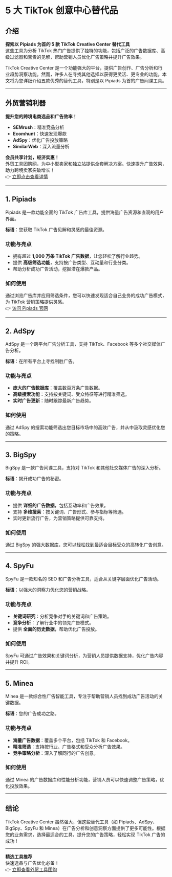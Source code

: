 # 5 大 TikTok 创意中心替代品

## 介绍

**探索以 Pipiads 为首的 5 款 TikTok Creative Center 替代工具**  
这些工具为分析 TikTok 热门广告提供了独特的功能，包括广泛的广告数据库、高级过滤器和宝贵的见解，帮助营销人员优化广告策略并提升广告效果。

TikTok Creative Center 是一个功能强大的平台，提供广告创作、广告分析和行业趋势洞察功能。然而，许多人在寻找其他选择以获得更灵活、更专业的功能。本文将为您详细介绍五款优秀的替代工具，特别是以 Pipiads 为首的广告间谍工具。

---

## 外贸营销利器

**提升您的跨境电商选品和广告效率！**  
- **SEMrush**：精准竞品分析  
- **Ecomhunt**：快速发现爆款  
- **AdSpy**：优化广告投放策略  
- **SimilarWeb**：深入流量分析  

**会员共享计划，经济实惠！**  
外贸工具团购网，为中小型卖家和独立站提供全套解决方案。快速提升广告效果，助力跨境卖家突破增长！  
👉 [立即点击查看详情](https://bit.ly/waimao518)

---

## 1. Pipiads

Pipiads 是一款功能全面的 TikTok 广告库工具，提供海量广告资源和直观的用户界面。

**标语**：您获取 TikTok 广告见解和灵感的最佳资源。

### 功能与亮点
- 拥有超过 **1,000 万条 TikTok 广告数据**，让您轻松了解行业趋势。
- 提供 **高级筛选功能**，支持按广告类型、互动量和行业分类。
- 帮助分析成功广告活动，挖掘潜在爆款产品。

### 如何使用
通过浏览广告库并应用筛选条件，您可以快速发现适合自己业务的成功广告模式，为 TikTok 营销策略提供灵感。  
👉 [访问 Pipiads 官网](https://www.pipiads.com/)

---

## 2. AdSpy

AdSpy 是一个跨平台广告分析工具，支持 TikTok、Facebook 等多个社交媒体广告分析。

**标语**：在所有平台上寻找制胜广告。

### 功能与亮点
- **庞大的广告数据库**：覆盖数百万条广告数据。
- **高级搜索功能**：支持按关键词、受众特征等进行精准筛选。
- **实时广告更新**：随时跟踪最新广告趋势。

### 如何使用
通过 AdSpy 的搜索功能筛选出您目标市场中的高效广告，并从中汲取灵感优化您的策略。

---

## 3. BigSpy

BigSpy 是一款广告间谍工具，支持对 TikTok 和其他社交媒体广告的深入分析。

**标语**：揭开成功广告的秘密。

### 功能与亮点
- 提供 **详细的广告数据**，包括互动率和广告效果。
- 支持 **多维搜索**：按关键词、广告形式、参与指标等筛选。
- 实时更新流行广告，为营销策略提供可靠支持。

### 如何使用
通过 BigSpy 的强大数据库，您可以轻松找到最适合目标受众的高转化广告创意。

---

## 4. SpyFu

SpyFu 是一款知名的 SEO 和广告分析工具，适合从关键字层面优化广告活动。

**标语**：以强大的洞察力优化您的营销战略。

### 功能与亮点
- **关键词研究**：分析竞争对手的关键词和广告策略。
- **竞争分析**：了解行业中的领先广告模式。
- 提供 **全面的历史数据**，帮助优化广告投放。

### 如何使用
SpyFu 可通过广告效果和关键词分析，为营销人员提供数据支持，优化广告内容并提升 ROI。

---

## 5. Minea

Minea 是一款综合性广告智能工具，专注于帮助营销人员找到成功广告活动的关键数据。

**标语**：您的广告成功之路。

### 功能与亮点
- **海量广告数据**：覆盖多个平台，包括 TikTok 和 Facebook。
- **精准筛选**：支持按行业、广告格式和受众分析广告效果。
- **竞争策略分析**：深入了解同行的广告创意。

### 如何使用
通过 Minea 的广告数据库和性能分析功能，营销人员可以快速调整广告策略，优化投放效果。

---

## 结论

TikTok Creative Center 虽然强大，但这些替代工具（如 Pipiads、AdSpy、BigSpy、SpyFu 和 Minea）在广告分析和创意洞察方面提供了更多可能性。根据您的业务需求，选择最适合的工具，提升您的广告策略，轻松实现 TikTok 广告的成功！

---
**精选工具推荐**  
快速选品与广告优化必备！  
👉 [立即查看外贸工具团购](https://bit.ly/waimao518)
